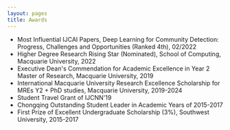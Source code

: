 ```yaml
---
layout: pages
title: Awards
---
```


- Most Influential IJCAI Papers, Deep Learning for Community Detection: Progress, Challenges and Opportunities (Ranked 4th), 02/2022
- Higher Degree Research Rising Star (Nominated), School of Computing, Macquarie University, 2022
- Executive Dean's Commendation for Academic Excellence in Year 2 Master of Research, Macquarie University, 2019
- International Macquarie University Research Excellence Scholarship for MREs Y2 + PhD studies, Macquarie University, 2019-2024
- Student Travel Grant of IJCNN'19
- Chongqing Outstanding Student Leader in Academic Years of 2015-2017
- First Prize of Excellent Undergraduate Scholarship (3%), Southwest University, 2015-2017

